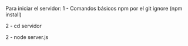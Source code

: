 Para iniciar el servidor:
1 - Comandos básicos npm por el git ignore (npm install)

2 - cd servidor

2 - node server.js
